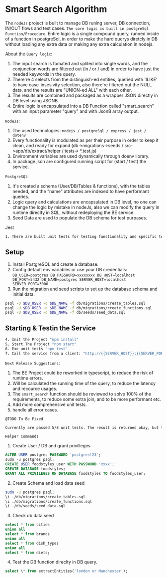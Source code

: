 # Smart Search Algorithm

The `nodeJs` project is built to manage DB runing server, DB connection, IN/OUT flows and test cases.
`The core logic is built in postgreSql Function/Procedure`.
Entire logic is a single compound query, runned inside of a function in postgreSql, in order to make the hard querys diretcly in DB without loading any extra data or making any extra calculation in nodejs.

About the `Query logic`:

1. The input search is fomated and splited into single words, and the conjunction words are filtered out (in / or / and) in order to have just the needed keywords in the query.
2. There're 4 selects from the distinguish-ed entities, queried with 'ILIKE' to have case-insesivity selection, also there're filtered out the NULL data, and the results are "UNION-ed ALL" with each other.
3. The results are combined and packaged as a wrapper JSON directly in DB level using JSONB
4. Entire logic is encapsulated into a DB Function called "smart_search" with an input parameter "query" and with JsonB array output.

`NodeJs`:

1. The used technologies: `nodejs / postgreSql / express / jest / dotenv`
2. Every functionality is modulated as per their purpose in order to keep it clean, and ready for expand (db->migrations->seeds / src->app/db/extract/helper / tests-> \*.test.js)
3. Environment variables are used dynamically through doenv library.
4. In package.json are configured running script for (start / test) the service.

`PostgreSQl`:

1. It's created a schema (User/DB/Tables & functions), with the tables needed, and the "name" attributes are indexed to have performant queries.
2. Logic query and calculations are encapsulated in DB level, no one can change the logic by mistake in nodeJs, also we can modify the query in runtime direclty in SQL, without redeploying the BE service.
3. Seed Data are used to populate the DB schema for test purpases.

Jest

```sh
1. There are built unit tests for testing functionality and specific test requirements.

```

## Setup

1. Install PostgreSQL and create a database.
2. Config default env variables or use your DB credentials:
   `DB_USER=postgres DB_PASSWORD=xxxxxxxx DB_HOST=localhost DB_PORT=5432 DB_NAME=postgres SERVER_HOST=localhost SERVER_PORT=3000 `
3. Run the migration and seed scripts to set up the database schema and initial data.

```sh
psql -U $DB_USER -d $DB_NAME -f db/migrations/create_tables.sql
psql -U $DB_USER -d $DB_NAME -f db/migrations/create_functions.sql
psql -U $DB_USER -d $DB_NAME -f db/seeds/seed_data.sql
```

## Starting & Testin the Service

```sh
4. Init the Project "npm install"
5. Start The Project "npm start"
6. Exe unit tests "npm test"
7. Call the service from a client: "http://{{SERVER_HOST}}:{{SERVER_PORT}}/query?query={{SEARCH_DATA}}"
```

`Next Release Suggestions`:

1. The BE Project could be reworked in typescript, to reduce the risk of runtime errors.
2. Will be calculated the running time of the query, to reduce the latency and recource usages.
3. The `smart_search` function should be reviewed to solve 100% of the requirements, to reduce some extra join, and to be more performant etc.
4. Add more comprehensive unit tests.
5. handle all error cases.

`@TODO To Be Fixed`

```sh
Currently are passed 5/8 unit tests. The result is returned okay, but the combinations of the objects are not wrapped 100% as are required, I could made it in nodejs, but I insisted on keeping all the logic in the DB level. So an extra enhancement is needed in DB level.
```

`Helper Commands`

1. Create User / DB and grant privilleges

```sql
ALTER USER postgres PASSWORD 'postgres!23';
sudo -u postgres psql;
CREATE USER foodstyles_user WITH PASSWORD 'xxxx';
CREATE DATABASE foodstyles;
GRANT ALL PRIVILEGES ON DATABASE foodstyles TO foodstyles_user;
```

2. Create Schema and load data seed

```sh
sudo -u postgres psql;
\i ./db/migrations/create_tables.sql
\i ./db/migrations/create_functions.sql
\i ./db/seeds/seed_data.sql
```

3. Check db data seed

```sql
select * from cities
union all
select * from brands
union all
select * from dish_types
union all
select * from diets;
```

4. Test the DB function direclty in DB query.

```sql
select \* from extractEntities('london or Manchester');
```
